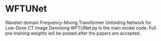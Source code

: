 # WFTUNet
Wavelet-domain Frequency-Mixing Transformer Unfolding Network for Low-Dose CT Image Denoising
WFTUNet.py is the main model code.
Full pre-training weights will be posted after the papers are accepted.
